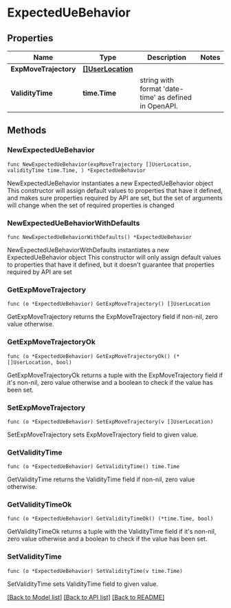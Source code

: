 # ExpectedUeBehavior

## Properties

Name | Type | Description | Notes
------------ | ------------- | ------------- | -------------
**ExpMoveTrajectory** | [**[]UserLocation**](UserLocation.md) |  | 
**ValidityTime** | **time.Time** | string with format &#39;date-time&#39; as defined in OpenAPI. | 

## Methods

### NewExpectedUeBehavior

`func NewExpectedUeBehavior(expMoveTrajectory []UserLocation, validityTime time.Time, ) *ExpectedUeBehavior`

NewExpectedUeBehavior instantiates a new ExpectedUeBehavior object
This constructor will assign default values to properties that have it defined,
and makes sure properties required by API are set, but the set of arguments
will change when the set of required properties is changed

### NewExpectedUeBehaviorWithDefaults

`func NewExpectedUeBehaviorWithDefaults() *ExpectedUeBehavior`

NewExpectedUeBehaviorWithDefaults instantiates a new ExpectedUeBehavior object
This constructor will only assign default values to properties that have it defined,
but it doesn't guarantee that properties required by API are set

### GetExpMoveTrajectory

`func (o *ExpectedUeBehavior) GetExpMoveTrajectory() []UserLocation`

GetExpMoveTrajectory returns the ExpMoveTrajectory field if non-nil, zero value otherwise.

### GetExpMoveTrajectoryOk

`func (o *ExpectedUeBehavior) GetExpMoveTrajectoryOk() (*[]UserLocation, bool)`

GetExpMoveTrajectoryOk returns a tuple with the ExpMoveTrajectory field if it's non-nil, zero value otherwise
and a boolean to check if the value has been set.

### SetExpMoveTrajectory

`func (o *ExpectedUeBehavior) SetExpMoveTrajectory(v []UserLocation)`

SetExpMoveTrajectory sets ExpMoveTrajectory field to given value.


### GetValidityTime

`func (o *ExpectedUeBehavior) GetValidityTime() time.Time`

GetValidityTime returns the ValidityTime field if non-nil, zero value otherwise.

### GetValidityTimeOk

`func (o *ExpectedUeBehavior) GetValidityTimeOk() (*time.Time, bool)`

GetValidityTimeOk returns a tuple with the ValidityTime field if it's non-nil, zero value otherwise
and a boolean to check if the value has been set.

### SetValidityTime

`func (o *ExpectedUeBehavior) SetValidityTime(v time.Time)`

SetValidityTime sets ValidityTime field to given value.



[[Back to Model list]](../README.md#documentation-for-models) [[Back to API list]](../README.md#documentation-for-api-endpoints) [[Back to README]](../README.md)


